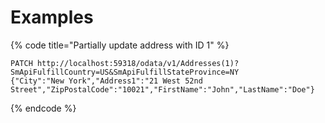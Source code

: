 # Examples

{% code title="Partially update address with ID 1" %}
```
PATCH http://localhost:59318/odata/v1/Addresses(1)?SmApiFulfillCountry=US&SmApiFulfillStateProvince=NY
{"City":"New York","Address1":"21 West 52nd Street","ZipPostalCode":"10021","FirstName":"John","LastName":"Doe"}
```
{% endcode %}
